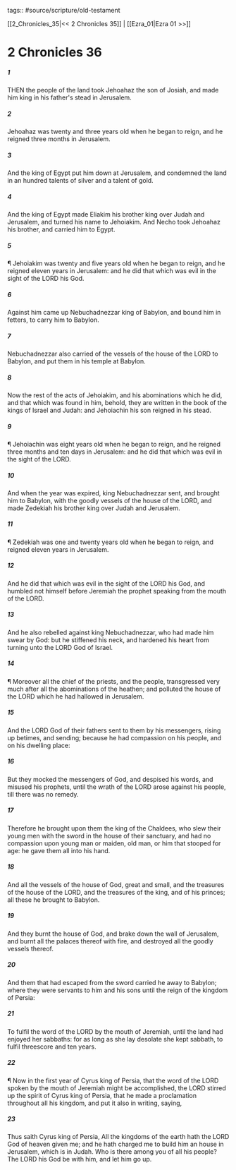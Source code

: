 tags:: #source/scripture/old-testament

[[2_Chronicles_35|<< 2 Chronicles 35]] | [[Ezra_01|Ezra 01 >>]]

# 2 Chronicles 36

##### 1

THEN the people of the land took Jehoahaz the son of Josiah, and made him king in his father's stead in Jerusalem.

##### 2

Jehoahaz was twenty and three years old when he began to reign, and he reigned three months in Jerusalem.

##### 3

And the king of Egypt put him down at Jerusalem, and condemned the land in an hundred talents of silver and a talent of gold.

##### 4

And the king of Egypt made Eliakim his brother king over Judah and Jerusalem, and turned his name to Jehoiakim. And Necho took Jehoahaz his brother, and carried him to Egypt.

##### 5

¶ Jehoiakim was twenty and five years old when he began to reign, and he reigned eleven years in Jerusalem: and he did that which was evil in the sight of the LORD his God.

##### 6

Against him came up Nebuchadnezzar king of Babylon, and bound him in fetters, to carry him to Babylon.

##### 7

Nebuchadnezzar also carried of the vessels of the house of the LORD to Babylon, and put them in his temple at Babylon.

##### 8

Now the rest of the acts of Jehoiakim, and his abominations which he did, and that which was found in him, behold, they are written in the book of the kings of Israel and Judah: and Jehoiachin his son reigned in his stead.

##### 9

¶ Jehoiachin was eight years old when he began to reign, and he reigned three months and ten days in Jerusalem: and he did that which was evil in the sight of the LORD.

##### 10

And when the year was expired, king Nebuchadnezzar sent, and brought him to Babylon, with the goodly vessels of the house of the LORD, and made Zedekiah his brother king over Judah and Jerusalem.

##### 11

¶ Zedekiah was one and twenty years old when he began to reign, and reigned eleven years in Jerusalem.

##### 12

And he did that which was evil in the sight of the LORD his God, and humbled not himself before Jeremiah the prophet speaking from the mouth of the LORD.

##### 13

And he also rebelled against king Nebuchadnezzar, who had made him swear by God: but he stiffened his neck, and hardened his heart from turning unto the LORD God of Israel.

##### 14

¶ Moreover all the chief of the priests, and the people, transgressed very much after all the abominations of the heathen; and polluted the house of the LORD which he had hallowed in Jerusalem.

##### 15

And the LORD God of their fathers sent to them by his messengers, rising up betimes, and sending; because he had compassion on his people, and on his dwelling place:

##### 16

But they mocked the messengers of God, and despised his words, and misused his prophets, until the wrath of the LORD arose against his people, till there was no remedy.

##### 17

Therefore he brought upon them the king of the Chaldees, who slew their young men with the sword in the house of their sanctuary, and had no compassion upon young man or maiden, old man, or him that stooped for age: he gave them all into his hand.

##### 18

And all the vessels of the house of God, great and small, and the treasures of the house of the LORD, and the treasures of the king, and of his princes; all these he brought to Babylon.

##### 19

And they burnt the house of God, and brake down the wall of Jerusalem, and burnt all the palaces thereof with fire, and destroyed all the goodly vessels thereof.

##### 20

And them that had escaped from the sword carried he away to Babylon; where they were servants to him and his sons until the reign of the kingdom of Persia:

##### 21

To fulfil the word of the LORD by the mouth of Jeremiah, until the land had enjoyed her sabbaths: for as long as she lay desolate she kept sabbath, to fulfil threescore and ten years.

##### 22

¶ Now in the first year of Cyrus king of Persia, that the word of the LORD spoken by the mouth of Jeremiah might be accomplished, the LORD stirred up the spirit of Cyrus king of Persia, that he made a proclamation throughout all his kingdom, and put it also in writing, saying,

##### 23

Thus saith Cyrus king of Persia, All the kingdoms of the earth hath the LORD God of heaven given me; and he hath charged me to build him an house in Jerusalem, which is in Judah. Who is there among you of all his people? The LORD his God be with him, and let him go up.
